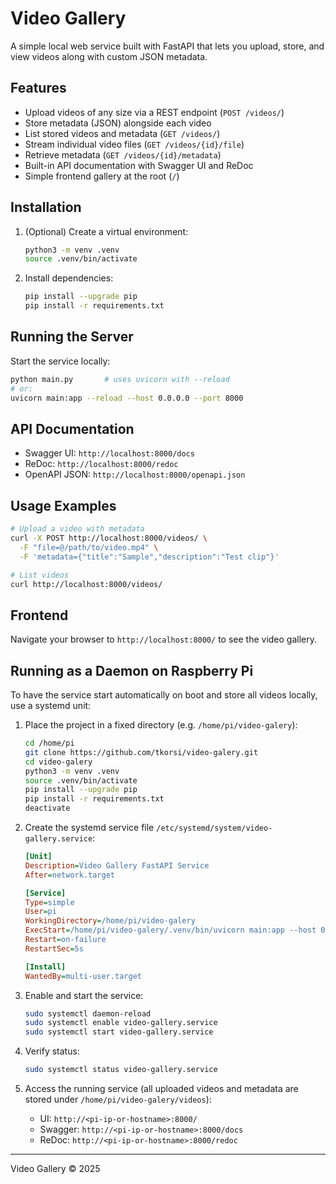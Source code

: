 # Video Gallery

A simple local web service built with FastAPI that lets you upload, store, and view videos along with custom JSON metadata.

## Features
- Upload videos of any size via a REST endpoint (`POST /videos/`)
- Store metadata (JSON) alongside each video
- List stored videos and metadata (`GET /videos/`)
- Stream individual video files (`GET /videos/{id}/file`)
- Retrieve metadata (`GET /videos/{id}/metadata`)
- Built-in API documentation with Swagger UI and ReDoc
- Simple frontend gallery at the root (`/`)

## Installation
1. (Optional) Create a virtual environment:
   ```bash
   python3 -m venv .venv
   source .venv/bin/activate
   ```
2. Install dependencies:
   ```bash
   pip install --upgrade pip
   pip install -r requirements.txt
   ```

## Running the Server
Start the service locally:
```bash
python main.py       # uses uvicorn with --reload
# or:
uvicorn main:app --reload --host 0.0.0.0 --port 8000
```

## API Documentation
- Swagger UI: `http://localhost:8000/docs`
- ReDoc:      `http://localhost:8000/redoc`
- OpenAPI JSON: `http://localhost:8000/openapi.json`

## Usage Examples
```bash
# Upload a video with metadata
curl -X POST http://localhost:8000/videos/ \
  -F "file=@/path/to/video.mp4" \
  -F 'metadata={"title":"Sample","description":"Test clip"}'

# List videos
curl http://localhost:8000/videos/
```

## Frontend
Navigate your browser to `http://localhost:8000/` to see the video gallery.

## Running as a Daemon on Raspberry Pi
To have the service start automatically on boot and store all videos locally, use a systemd unit:

1. Place the project in a fixed directory (e.g. `/home/pi/video-galery`):
   ```bash
   cd /home/pi
   git clone https://github.com/tkorsi/video-galery.git
   cd video-galery
   python3 -m venv .venv
   source .venv/bin/activate
   pip install --upgrade pip
   pip install -r requirements.txt
   deactivate
   ```

2. Create the systemd service file `/etc/systemd/system/video-gallery.service`:
   ```ini
   [Unit]
   Description=Video Gallery FastAPI Service
   After=network.target

   [Service]
   Type=simple
   User=pi
   WorkingDirectory=/home/pi/video-galery
   ExecStart=/home/pi/video-galery/.venv/bin/uvicorn main:app --host 0.0.0.0 --port 8000
   Restart=on-failure
   RestartSec=5s

   [Install]
   WantedBy=multi-user.target
   ```

3. Enable and start the service:
   ```bash
   sudo systemctl daemon-reload
   sudo systemctl enable video-gallery.service
   sudo systemctl start video-gallery.service
   ```

4. Verify status:
   ```bash
   sudo systemctl status video-gallery.service
   ```

5. Access the running service (all uploaded videos and metadata are stored under `/home/pi/video-galery/videos`):
   - UI: `http://<pi-ip-or-hostname>:8000/`
   - Swagger: `http://<pi-ip-or-hostname>:8000/docs`
   - ReDoc: `http://<pi-ip-or-hostname>:8000/redoc`

---
Video Gallery © 2025